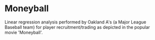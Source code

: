 # Moneyball
Linear regression analysis performed by Oakland A's (a Major League Baseball team) for player recruitment/trading as depicted in the popular movie 'Moneyball'.
